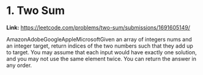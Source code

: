 # 1. Two Sum

**Link:** https://leetcode.com/problems/two-sum/submissions/1691605149/

AmazonAdobeGoogleAppleMicrosoftGiven an array of integers nums and an integer target, return indices of the two numbers such that they add up to target. You may assume that each input would have exactly one solution, and you may not use the same element twice. You can return the answer in any order.

